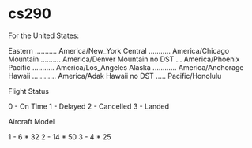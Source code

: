 # cs290
For the United States:

Eastern ........... America/New_York
Central ........... America/Chicago
Mountain .......... America/Denver
Mountain no DST ... America/Phoenix
Pacific ........... America/Los_Angeles
Alaska ............ America/Anchorage
Hawaii ............ America/Adak
Hawaii no DST ..... Pacific/Honolulu

Flight Status

0 - On Time
1 - Delayed
2 - Cancelled
3 - Landed

Aircraft Model

1 - 6 * 32
2 - 14 * 50
3 - 4 * 25
